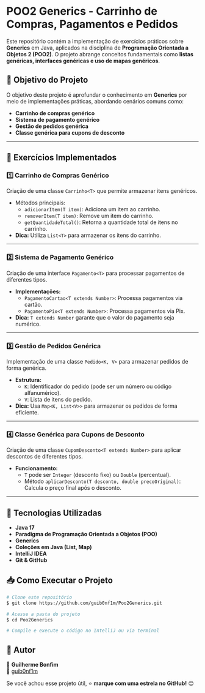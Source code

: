 # POO2 Generics - Carrinho de Compras, Pagamentos e Pedidos

Este repositório contém a implementação de exercícios práticos sobre **Generics** em Java, aplicados na disciplina de **Programação Orientada a Objetos 2 (POO2)**. O projeto abrange conceitos fundamentais como **listas genéricas, interfaces genéricas e uso de mapas genéricos**.

## 🚀 Objetivo do Projeto
O objetivo deste projeto é aprofundar o conhecimento em **Generics** por meio de implementações práticas, abordando cenários comuns como:
- **Carrinho de compras genérico**
- **Sistema de pagamento genérico**
- **Gestão de pedidos genérica**
- **Classe genérica para cupons de desconto**

---

## 📌 Exercícios Implementados

### 1️⃣ Carrinho de Compras Genérico
Criação de uma classe `Carrinho<T>` que permite armazenar itens genéricos.

- Métodos principais:
  - `adicionarItem(T item)`: Adiciona um item ao carrinho.
  - `removerItem(T item)`: Remove um item do carrinho.
  - `getQuantidadeTotal()`: Retorna a quantidade total de itens no carrinho.
- **Dica:** Utiliza `List<T>` para armazenar os itens do carrinho.

---

### 2️⃣ Sistema de Pagamento Genérico
Criação de uma interface `Pagamento<T>` para processar pagamentos de diferentes tipos.

- **Implementações:**
  - `PagamentoCartao<T extends Number>`: Processa pagamentos via cartão.
  - `PagamentoPix<T extends Number>`: Processa pagamentos via Pix.
- **Dica:** `T extends Number` garante que o valor do pagamento seja numérico.

---

### 3️⃣ Gestão de Pedidos Genérica
Implementação de uma classe `Pedido<K, V>` para armazenar pedidos de forma genérica.

- **Estrutura:**
  - `K`: Identificador do pedido (pode ser um número ou código alfanumérico).
  - `V`: Lista de itens do pedido.
- **Dica:** Usa `Map<K, List<V>>` para armazenar os pedidos de forma eficiente.

---

### 4️⃣ Classe Genérica para Cupons de Desconto
Criação de uma classe `CupomDesconto<T extends Number>` para aplicar descontos de diferentes tipos.

- **Funcionamento:**
  - `T` pode ser `Integer` (desconto fixo) ou `Double` (percentual).
  - Método `aplicarDesconto(T desconto, double precoOriginal)`: Calcula o preço final após o desconto.

---

## 🔧 Tecnologias Utilizadas
- **Java 17**
- **Paradigma de Programação Orientada a Objetos (POO)**
- **Generics**
- **Coleções em Java (List, Map)**
- **IntelliJ IDEA**
- **Git & GitHub**

## 📥 Como Executar o Projeto
```bash
# Clone este repositório
$ git clone https://github.com/guib0nf1m/Poo2Generics.git

# Acesse a pasta do projeto
$ cd Poo2Generics

# Compile e execute o código no IntelliJ ou via terminal
```

## 📌 Autor
👤 **Guilherme Bonfim**  
📧 [guib0nf1m](https://github.com/guib0nf1m)

Se você achou esse projeto útil, ⭐ **marque com uma estrela no GitHub!** 😊

